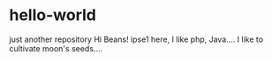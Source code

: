 # hello-world
just another repository
Hi Beans!
ipse1 here, I like php, Java.... I like to cultivate moon's seeds....
